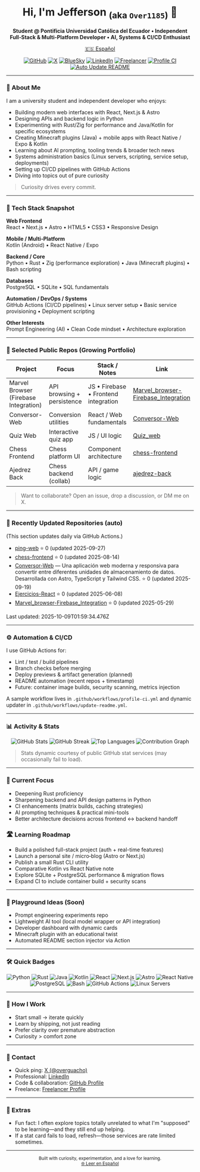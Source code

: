 <!--
Primary profile README (English)
Secondary language version: README.es.md
-->

<h1 align="center">Hi, I'm Jefferson <sub>(aka <code>Over1185</code>)</sub> 👋</h1>

<p align="center">
  <strong>Student @ Pontificia Universidad Católica del Ecuador • Independent Full‑Stack & Multi‑Platform Developer • AI, Systems & CI/CD Enthusiast</strong>
</p>

<p align="center">
  <a href="README.es.md">🇪🇸 Español</a>
</p>

<p align="center">
  <a href="https://github.com/Over1185"><img src="https://img.shields.io/badge/GitHub-Over1185-181717?logo=github" alt="GitHub"></a>
  <a href="https://x.com/overguacho"><img src="https://img.shields.io/badge/X-@overguacho-000000?logo=x" alt="X"></a>
  <a href="https://bsky.app/profile/overguacho.bsky.social"><img src="https://img.shields.io/badge/BlueSky-overguacho-0285FF?logo=bluesky" alt="BlueSky"></a>
  <a href="https://www.linkedin.com/in/jefferson-manuel-cuervo-castillo-531584362"><img src="https://img.shields.io/badge/LinkedIn-Profile-0A66C2?logo=linkedin" alt="LinkedIn"></a>
  <a href="https://www.freelancer.com/u/Over1185"><img src="https://img.shields.io/badge/Freelancer-Hire%20Me-29B2FE?logo=freelancer" alt="Freelancer"></a>
  <a href="https://github.com/Over1185/Over1185/actions/workflows/profile-ci.yml"><img src="https://github.com/Over1185/Over1185/actions/workflows/profile-ci.yml/badge.svg" alt="Profile CI"></a>
  <a href="https://github.com/Over1185/Over1185/actions/workflows/update-readme.yml"><img src="https://github.com/Over1185/Over1185/actions/workflows/update-readme.yml/badge.svg" alt="Auto Update README"></a>
</p>

---

### 🚀 About Me
I am a university student and independent developer who enjoys:
- Building modern web interfaces with React, Next.js & Astro
- Designing APIs and backend logic in Python
- Experimenting with Rust/Zig for performance and Java/Kotlin for specific ecosystems
- Creating Minecraft plugins (Java) + mobile apps with React Native / Expo & Kotlin
- Learning about AI prompting, tooling trends & broader tech news
- Systems administration basics (Linux servers, scripting, service setup, deployments)
- Setting up CI/CD pipelines with GitHub Actions
- Diving into topics out of pure curiosity

> Curiosity drives every commit.

---

### 🧰 Tech Stack Snapshot

**Web Frontend**  
React • Next.js • Astro • HTML5 • CSS3 • Responsive Design

**Mobile / Multi‑Platform**  
Kotlin (Android) • React Native / Expo

**Backend / Core**  
Python • Rust • Zig (performance exploration) • Java (Minecraft plugins) • Bash scripting

**Databases**  
PostgreSQL • SQLite • SQL fundamentals

**Automation / DevOps / Systems**  
GitHub Actions (CI/CD pipelines) • Linux server setup • Basic service provisioning • Deployment scripting

**Other Interests**  
Prompt Engineering (AI) • Clean Code mindset • Architecture exploration

---

### 📂 Selected Public Repos (Growing Portfolio)

| Project | Focus | Stack / Notes | Link |
|--------|-------|---------------|------|
| Marvel Browser (Firebase Integration) | API browsing + persistence | JS • Firebase • Frontend integration | [Marvel_browser-Firebase_Integration](https://github.com/Over1185/Marvel_browser-Firebase_Integration) |
| Conversor-Web | Conversion utilities | React / Web fundamentals | [Conversor-Web](https://github.com/Over1185/Conversor-Web) |
| Quiz Web | Interactive quiz app | JS / UI logic | [Quiz_web](https://github.com/Over1185/Quiz_web) |
| Chess Frontend | Chess platform UI | Component architecture | [chess-frontend](https://github.com/Over1185/chess-frontend) |
| Ajedrez Back | Chess backend (collab) | API / game logic | [ajedrez-back](https://github.com/Ame314/ajedrez-back) |

> Want to collaborate? Open an issue, drop a discussion, or DM me on X.

---

### 🔄 Recently Updated Repositories (auto)
(This section updates daily via GitHub Actions.)

<!--RECENT_REPOS:START-->
- [ping-web](https://github.com/Over1185/ping-web) ⭐ 0 (updated 2025-09-27)
- [chess-frontend](https://github.com/Over1185/chess-frontend) ⭐ 0 (updated 2025-08-14)
- [Conversor-Web](https://github.com/Over1185/Conversor-Web) — Una aplicación web moderna y responsiva para convertir entre diferentes unidades de almacenamiento de datos. Desarrollada con Astro, TypeScript y Tailwind CSS. ⭐ 0 (updated 2025-09-19)
- [Ejercicios-React](https://github.com/Over1185/Ejercicios-React) ⭐ 0 (updated 2025-06-08)
- [Marvel_browser-Firebase_Integration](https://github.com/Over1185/Marvel_browser-Firebase_Integration) ⭐ 0 (updated 2025-05-29)
<!--RECENT_REPOS:END-->

<!--LAST_UPDATE:START-->
Last updated: 2025-10-09T01:59:34.476Z
<!--LAST_UPDATE:END-->

---

### ⚙️ Automation & CI/CD
I use GitHub Actions for:  
- Lint / test / build pipelines  
- Branch checks before merging  
- Deploy previews & artifact generation (planned)  
- README automation (recent repos + timestamp)  
- Future: container image builds, security scanning, metrics injection

A sample workflow lives in `.github/workflows/profile-ci.yml` and dynamic updater in `.github/workflows/update-readme.yml`.

---

### 📊 Activity & Stats

<div align="center">

<picture>
  <source media="(prefers-color-scheme: dark)" srcset="https://github-readme-stats.vercel.app/api?username=Over1185&show_icons=true&theme=tokyonight&rank_icon=github">
  <img alt="GitHub Stats" src="https://github-readme-stats.vercel.app/api?username=Over1185&show_icons=true">
</picture>

<picture>
  <source media="(prefers-color-scheme: dark)" srcset="https://github-readme-streak-stats.herokuapp.com?user=Over1185&theme=tokyonight">
  <img alt="GitHub Streak" src="https://github-readme-streak-stats.herokuapp.com?user=Over1185">
</picture>

<picture>
  <source media="(prefers-color-scheme: dark)" srcset="https://github-readme-stats.vercel.app/api/top-langs/?username=Over1185&layout=compact&langs_count=8&theme=tokyonight">
  <img alt="Top Languages" src="https://github-readme-stats.vercel.app/api/top-langs/?username=Over1185&layout=compact&langs_count=8">
</picture>

<picture>
  <source media="(prefers-color-scheme: dark)" srcset="https://github-readme-activity-graph.vercel.app/graph?username=Over1185&theme=tokyo-night">
  <img alt="Contribution Graph" src="https://github-readme-activity-graph.vercel.app/graph?username=Over1185&theme=github-light">
</picture>

</div>

> Stats dynamic courtesy of public GitHub stat services (may occasionally fail to load).

---

### 🧠 Current Focus
- Deepening Rust proficiency
- Sharpening backend and API design patterns in Python
- CI enhancements (matrix builds, caching strategies)
- AI prompting techniques & practical mini-tools
- Better architecture decisions across frontend ↔ backend handoff

### 🛣️ Learning Roadmap
- Build a polished full-stack project (auth + real-time features)
- Launch a personal site / micro‑blog (Astro or Next.js)
- Publish a small Rust CLI utility
- Comparative Kotlin vs React Native note
- Explore SQLite + PostgreSQL performance & migration flows
- Expand CI to include container build + security scans

---

### 🧪 Playground Ideas (Soon)
- Prompt engineering experiments repo
- Lightweight AI tool (local model wrapper or API integration)
- Developer dashboard with dynamic cards
- Minecraft plugin with an educational twist
- Automated README section injector via Action

---

### 🛠 Quick Badges

<p align="center">
  <img src="https://img.shields.io/badge/Code-Python-blue?logo=python" alt="Python">
  <img src="https://img.shields.io/badge/Code-Rust-black?logo=rust" alt="Rust">
  <img src="https://img.shields.io/badge/Code-Java-red?logo=java" alt="Java">
  <img src="https://img.shields.io/badge/Code-Kotlin-7F52FF?logo=kotlin" alt="Kotlin">
  <img src="https://img.shields.io/badge/Frontend-React-61DAFB?logo=react" alt="React">
  <img src="https://img.shields.io/badge/Framework-Next.js-black?logo=nextdotjs" alt="Next.js">
  <img src="https://img.shields.io/badge/Framework-Astro-FF5D01?logo=astro" alt="Astro">
  <img src="https://img.shields.io/badge/Mobile-React%20Native-20232A?logo=react" alt="React Native">
  <img src="https://img.shields.io/badge/DB-PostgreSQL-316192?logo=postgresql" alt="PostgreSQL">
  <img src="https://img.shields.io/badge/Shell-Bash-4EAA25?logo=gnubash" alt="Bash">
  <img src="https://img.shields.io/badge/CI-GitHub%20Actions-2088FF?logo=githubactions" alt="GitHub Actions">
  <img src="https://img.shields.io/badge/Servers-Linux-34A853?logo=linux" alt="Linux Servers">
</p>

---

### 🧩 How I Work
- Start small → iterate quickly
- Learn by shipping, not just reading
- Prefer clarity over premature abstraction
- Curiosity > comfort zone

---

### 💬 Contact
- Quick ping: [X (@overguacho)](https://x.com/overguacho)
- Professional: [LinkedIn](https://www.linkedin.com/in/jefferson-manuel-cuervo-castillo-531584362)
- Code & collaboration: [GitHub Profile](https://github.com/Over1185)
- Freelance: [Freelancer Profile](https://www.freelancer.com/u/Over1185)

---

### 🎯 Extras
- Fun fact: I often explore topics totally unrelated to what I'm "supposed" to be learning—and they still end up helping.
- If a stat card fails to load, refresh—those services are rate limited sometimes.

---

<p align="center">
  <sub>Built with curiosity, experimentation, and a love for learning.</sub><br/>
  <sub><a href="README.es.md">🌐 Leer en Español</a></sub>
</p>
